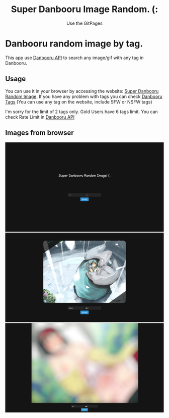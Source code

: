 <h1 align="center">Super Danbooru Image Random. (:</h1>

<p align="center">Use the GitPages</p>

# Danbooru random image by tag.
This app use [Danbooru API](https://danbooru.donmai.us/wiki_pages/help:api) to search any image/gif with any tag in Danbooru.
## Usage
You can use it in your browser by accessing the website: [Super Danbooru Random Image](https://yamuiuurubu.github.io/Danbooru-Random-Image/).
If you have any problem with tags you can check [Danbooru Tags](https://danbooru.donmai.us/tags) (You can use any tag on the website, include SFW or NSFW tags)

I'm sorry for the limit of 2 tags only. Gold Users have 6 tags limit. You can check Rate Limit in [Danbooru API](https://danbooru.donmai.us/wiki_pages/help:api)

## Images from browser

![Talk buttons](Resources/images/menu.png)
![Talk buttons](Resources/images/sfw_search.png)
![Talk buttons](Resources/images/nsfw_search.png)
